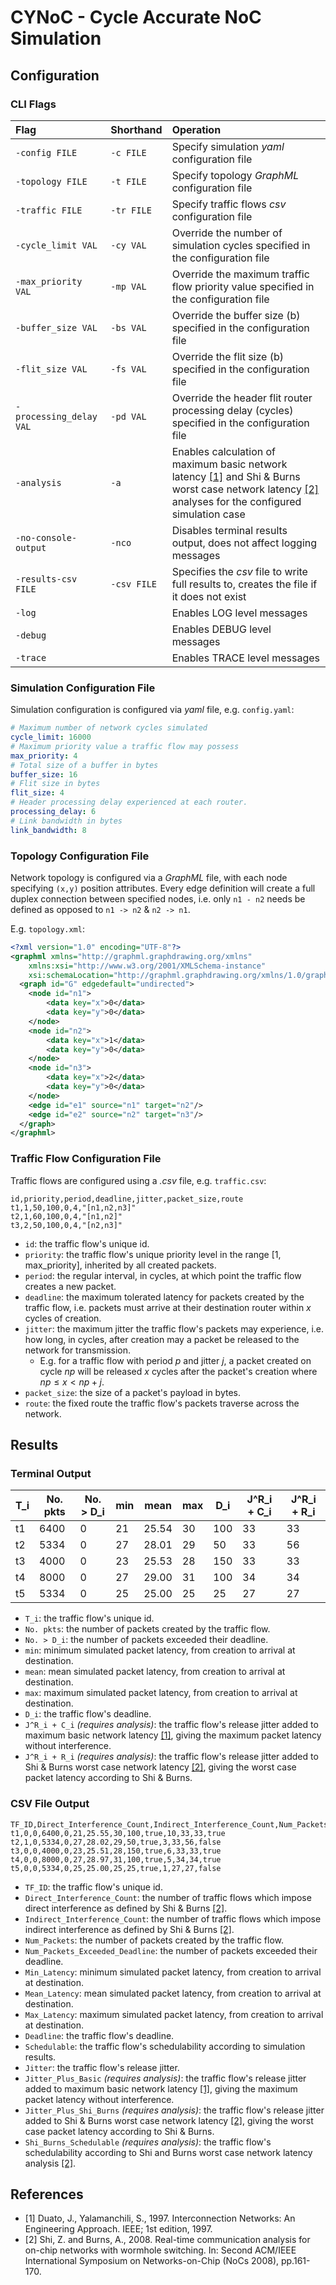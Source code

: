# CYNoC - Cycle Accurate NoC Simulation

## Configuration

### CLI Flags

| Flag | Shorthand | Operation |
| :--- | :-------- | :-------- |
| `-config FILE` | `-c FILE` | Specify simulation *yaml* configuration file |
| `-topology FILE` | `-t FILE` | Specify topology *GraphML* configuration file |
| `-traffic FILE` | `-tr FILE` | Specify traffic flows *csv* configuration file |
| `-cycle_limit VAL` | `-cy VAL` | Override the number of simulation cycles specified in the configuration file |
| `-max_priority VAL` | `-mp VAL` | Override the maximum traffic flow priority value specified in the configuration file |
| `-buffer_size VAL` | `-bs VAL` | Override the buffer size (b) specified in the configuration file |
| `-flit_size VAL` | `-fs VAL` | Override the flit size (b) specified in the configuration file |
| `-processing_delay VAL` | `-pd VAL` | Override the header flit router processing delay (cycles) specified in the configuration file |
| `-analysis` | `-a` | Enables calculation of maximum basic network latency [[1]](#1) and Shi & Burns worst case network latency [[2]](#2) analyses for the configured simulation case |
| `-no-console-output` | `-nco` | Disables terminal results output, does not affect logging messages |
| `-results-csv FILE` | `-csv FILE` | Specifies the *csv* file to write full results to, creates the file if it does not exist |
| `-log` | | Enables LOG level messages |
| `-debug` | | Enables DEBUG level messages |
| `-trace` | | Enables TRACE level messages |

### Simulation Configuration File

Simulation configuration is configured via *yaml* file, e.g. `config.yaml`:
``` yaml
# Maximum number of network cycles simulated
cycle_limit: 16000
# Maximum priority value a traffic flow may possess
max_priority: 4
# Total size of a buffer in bytes
buffer_size: 16
# Flit size in bytes
flit_size: 4
# Header processing delay experienced at each router.
processing_delay: 6
# Link bandwidth in bytes
link_bandwidth: 8
```

### Topology Configuration File

Network topology is configured via a *GraphML* file, 
with each node specifying `(x,y)` position attributes.
Every edge definition will create a full duplex connection between specified nodes,
i.e. only `n1 - n2` needs be defined as opposed to `n1 -> n2` & `n2 -> n1`.

E.g. `topology.xml`:
``` xml
<?xml version="1.0" encoding="UTF-8"?>
<graphml xmlns="http://graphml.graphdrawing.org/xmlns"  
    xmlns:xsi="http://www.w3.org/2001/XMLSchema-instance"
    xsi:schemaLocation="http://graphml.graphdrawing.org/xmlns/1.0/graphml.xsd">
  <graph id="G" edgedefault="undirected">
    <node id="n1">
        <data key="x">0</data>
        <data key="y">0</data>
    </node>
    <node id="n2">
        <data key="x">1</data>
        <data key="y">0</data>
    </node>
    <node id="n3">
        <data key="x">2</data>
        <data key="y">0</data>
    </node>
    <edge id="e1" source="n1" target="n2"/>
    <edge id="e2" source="n2" target="n3"/>
  </graph>
</graphml>
```

### Traffic Flow Configuration File

Traffic flows are configured using a *.csv* file, e.g. `traffic.csv`:
``` csv
id,priority,period,deadline,jitter,packet_size,route
t1,1,50,100,0,4,"[n1,n2,n3]"
t2,1,60,100,0,4,"[n1,n2]"
t3,2,50,100,0,4,"[n2,n3]"
```
- `id`: the traffic flow's unique id.
- `priority`: the traffic flow's unique priority level in the range [1, max_priority], inherited by all created packets.
- `period`: the regular interval, in cycles, at which point the traffic flow creates a new packet.
- `deadline`: the maximum tolerated latency for packets created by the traffic flow, i.e. packets must arrive at their destination router within $x$ cycles of creation.
- `jitter`: the maximum jitter the traffic flow's packets may experience, i.e. how long, in cycles, after creation may a packet be released to the network for transmission.
    - E.g. for a traffic flow with period $p$ and jitter $j$, a packet created on cycle $np$ will be released $x$ cycles after the packet's creation where $np \leq x < np+j$.
- `packet_size`: the size of a packet's payload in bytes.
- `route`: the fixed route the traffic flow's packets traverse across the network.

## Results

### Terminal Output

| T_i | No. pkts | No. > D_i | min | mean  | max | D_i | J^R_i + C_i | J^R_i + R_i |
| --- | -------- | --------- | --- | ----- | --- | --- | ----------- | ----------- |
| t1  | 6400     | 0         | 21  | 25.54 | 30  | 100 | 33          | 33          |
| t2  | 5334     | 0         | 27  | 28.01 | 29  | 50  | 33          | 56          |
| t3  | 4000     | 0         | 23  | 25.53 | 28  | 150 | 33          | 33          |
| t4  | 8000     | 0         | 27  | 29.00 | 31  | 100 | 34          | 34          |
| t5  | 5334     | 0         | 25  | 25.00 | 25  | 25  | 27          | 27          |

- `T_i`: the traffic flow's unique id.
- `No. pkts`: the number of packets created by the traffic flow.
- `No. > D_i`: the number of packets exceeded their deadline.
- `min`: minimum simulated packet latency, from creation to arrival at destination.
- `mean`: mean simulated packet latency, from creation to arrival at destination.
- `max`: maximum simulated packet latency, from creation to arrival at destination.
- `D_i`: the traffic flow's deadline.
- `J^R_i + C_i` *(requires analysis)*: the traffic flow's release jitter added to maximum basic network latency [[1]](#1), giving the maximum packet latency without interference.
- `J^R_i + R_i` *(requires analysis)*: the traffic flow's release jitter added to Shi & Burns worst case network latency [[2]](#2), giving the worst case packet latency according to Shi & Burns.

### CSV File Output

```csv
TF_ID,Direct_Interference_Count,Indirect_Interference_Count,Num_Packets_Routed,Num_Packets_Exceeded_Deadline,Min_Latency,Mean_Latency,Max_Latency,Deadline,Schedulable,Jitter,Jitter_Plus_Basic,Jitter_Plus_Shi_And_Burns,Shi_Burns_Schedulable
t1,0,0,6400,0,21,25.55,30,100,true,10,33,33,true
t2,1,0,5334,0,27,28.02,29,50,true,3,33,56,false
t3,0,0,4000,0,23,25.51,28,150,true,6,33,33,true
t4,0,0,8000,0,27,28.97,31,100,true,5,34,34,true
t5,0,0,5334,0,25,25.00,25,25,true,1,27,27,false
```

- `TF_ID`: the traffic flow's unique id.
- `Direct_Interference_Count`: the number of traffic flows which impose direct interference as defined by Shi & Burns [[2]](#2).
- `Indirect_Interference_Count`: the number of traffic flows which impose indirect interference as defined by Shi & Burns [[2]](#2).
- `Num_Packets`: the number of packets created by the traffic flow.
- `Num_Packets_Exceeded_Deadline`: the number of packets exceeded their deadline.
- `Min_Latency`: minimum simulated packet latency, from creation to arrival at destination.
- `Mean_Latency`: mean simulated packet latency, from creation to arrival at destination.
- `Max_Latency`: maximum simulated packet latency, from creation to arrival at destination.
- `Deadline`: the traffic flow's deadline.
- `Schedulable`: the traffic flow's schedulability according to simulation results.
- `Jitter`: the traffic flow's release jitter.
- `Jitter_Plus_Basic` *(requires analysis)*: the traffic flow's release jitter added to maximum basic network latency [[1]](#1), giving the maximum packet latency without interference.
- `Jitter_Plus_Shi_Burns` *(requires analysis)*: the traffic flow's release jitter added to Shi & Burns worst case network latency [[2]](#2), giving the worst case packet latency according to Shi & Burns.
- `Shi_Burns_Schedulable` *(requires analysis)*: the traffic flow's schedulability according to Shi and Burns worst case network latency analysis [[2]](#2).

## References
- <a id='1'>[1]</a>
Duato, J., Yalamanchili, S., 1997. Interconnection Networks: An Engineering Approach. IEEE; 1st edition, 1997.
- <a id='2'>[2]</a>
Shi, Z. and Burns, A., 2008. Real-time communication analysis for on-chip networks with wormhole switching. In: Second ACM/IEEE International Symposium on Networks-on-Chip (NoCs 2008), pp.161-170.